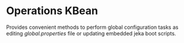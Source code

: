 # Operations KBean

Provides convenient methods to perform global configuration tasks as editing *global.properties* file or updating 
embedded jeka boot scripts.




